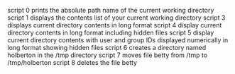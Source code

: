 script 0 prints the absolute path name of the current working directory
script 1 displays the contents list of your current working directory
script 3 displays current directory contents in long format
script 4 display current directory contents in long format including hidden files
script 5 display current directory contents with user and group IDs displayed numerically in long format showing hidden files
script 6 creates a directory named holberton in the /tmp directory
script 7 moves file betty from /tmp to /tmp/holberton
script 8 deletes the file betty
